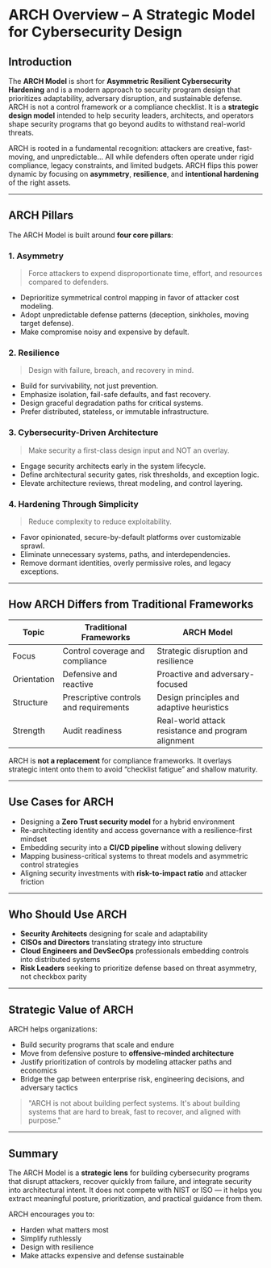 # ARCH Overview – A Strategic Model for Cybersecurity Design

## Introduction
The **ARCH Model** is short for **Asymmetric Resilient Cybersecurity Hardening** and is a modern approach to security program design that prioritizes adaptability, adversary disruption, and sustainable defense. ARCH is not a control framework or a compliance checklist. It is a **strategic design model** intended to help security leaders, architects, and operators shape security programs that go beyond audits to withstand real-world threats.

ARCH is rooted in a fundamental recognition: attackers are creative, fast-moving, and unpredictable... All while defenders often operate under rigid compliance, legacy constraints, and limited budgets. ARCH flips this power dynamic by focusing on **asymmetry**, **resilience**, and **intentional hardening** of the right assets.

---

## ARCH Pillars
The ARCH Model is built around **four core pillars**:

### 1. **Asymmetry**
> Force attackers to expend disproportionate time, effort, and resources compared to defenders.

- Deprioritize symmetrical control mapping in favor of attacker cost modeling.
- Adopt unpredictable defense patterns (deception, sinkholes, moving target defense).
- Make compromise noisy and expensive by default.

### 2. **Resilience**
> Design with failure, breach, and recovery in mind.

- Build for survivability, not just prevention.
- Emphasize isolation, fail-safe defaults, and fast recovery.
- Design graceful degradation paths for critical systems.
- Prefer distributed, stateless, or immutable infrastructure.

### 3. **Cybersecurity-Driven Architecture**
> Make security a first-class design input and NOT an overlay.

- Engage security architects early in the system lifecycle.
- Define architectural security gates, risk thresholds, and exception logic.
- Elevate architecture reviews, threat modeling, and control layering.

### 4. **Hardening Through Simplicity**
> Reduce complexity to reduce exploitability.

- Favor opinionated, secure-by-default platforms over customizable sprawl.
- Eliminate unnecessary systems, paths, and interdependencies.
- Remove dormant identities, overly permissive roles, and legacy exceptions.

---

## How ARCH Differs from Traditional Frameworks
| Topic | Traditional Frameworks | ARCH Model |
|-------|-------------------------|-------------|
| Focus | Control coverage and compliance | Strategic disruption and resilience |
| Orientation | Defensive and reactive | Proactive and adversary-focused |
| Structure | Prescriptive controls and requirements | Design principles and adaptive heuristics |
| Strength | Audit readiness | Real-world attack resistance and program alignment |

ARCH is **not a replacement** for compliance frameworks. It overlays strategic intent onto them to avoid “checklist fatigue” and shallow maturity.

---

## Use Cases for ARCH
- Designing a **Zero Trust security model** for a hybrid environment
- Re-architecting identity and access governance with a resilience-first mindset
- Embedding security into a **CI/CD pipeline** without slowing delivery
- Mapping business-critical systems to threat models and asymmetric control strategies
- Aligning security investments with **risk-to-impact ratio** and attacker friction

---

## Who Should Use ARCH
- **Security Architects** designing for scale and adaptability
- **CISOs and Directors** translating strategy into structure
- **Cloud Engineers and DevSecOps** professionals embedding controls into distributed systems
- **Risk Leaders** seeking to prioritize defense based on threat asymmetry, not checkbox parity

---

## Strategic Value of ARCH
ARCH helps organizations:
- Build security programs that scale and endure
- Move from defensive posture to **offensive-minded architecture**
- Justify prioritization of controls by modeling attacker paths and economics
- Bridge the gap between enterprise risk, engineering decisions, and adversary tactics

> "ARCH is not about building perfect systems. It's about building systems that are hard to break, fast to recover, and aligned with purpose."

---

## Summary
The ARCH Model is a **strategic lens** for building cybersecurity programs that disrupt attackers, recover quickly from failure, and integrate security into architectural intent. It does not compete with NIST or ISO — it helps you extract meaningful posture, prioritization, and practical guidance from them.

ARCH encourages you to:
- Harden what matters most
- Simplify ruthlessly
- Design with resilience
- Make attacks expensive and defense sustainable

